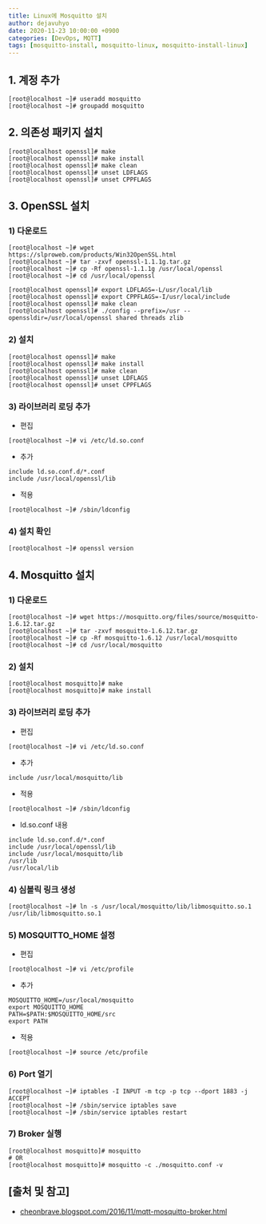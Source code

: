 ```yaml
---
title: Linux에 Mosquitto 설치
author: dejavuhyo
date: 2020-11-23 10:00:00 +0900
categories: [DevOps, MQTT]
tags: [mosquitto-install, mosquitto-linux, mosquitto-install-linux]
---
```


## 1. 계정 추가

```shell
[root@localhost ~]# useradd mosquitto
[root@localhost ~]# groupadd mosquitto
```

## 2. 의존성 패키지 설치

```shell
[root@localhost openssl]# make
[root@localhost openssl]# make install
[root@localhost openssl]# make clean
[root@localhost openssl]# unset LDFLAGS
[root@localhost openssl]# unset CPPFLAGS
```

## 3. OpenSSL 설치

### 1) 다운로드

```shell
[root@localhost ~]# wget https://slproweb.com/products/Win32OpenSSL.html
[root@localhost ~]# tar -zxvf openssl-1.1.1g.tar.gz
[root@localhost ~]# cp -Rf openssl-1.1.1g /usr/local/openssl
[root@localhost ~]# cd /usr/local/openssl
 
[root@localhost openssl]# export LDFLAGS=-L/usr/local/lib
[root@localhost openssl]# export CPPFLAGS=-I/usr/local/include
[root@localhost openssl]# make clean
[root@localhost openssl]# ./config --prefix=/usr --openssldir=/usr/local/openssl shared threads zlib
```

### 2) 설치

```shell
[root@localhost openssl]# make
[root@localhost openssl]# make install
[root@localhost openssl]# make clean
[root@localhost openssl]# unset LDFLAGS
[root@localhost openssl]# unset CPPFLAGS
```

### 3) 라이브러리 로딩 추가

* 편집

```shell
[root@localhost ~]# vi /etc/ld.so.conf
```

* 추가

```text
include ld.so.conf.d/*.conf
include /usr/local/openssl/lib
```

* 적용

```shell
[root@localhost ~]# /sbin/ldconfig
```

### 4) 설치 확인

```shell
[root@localhost ~]# openssl version
```

## 4. Mosquitto 설치

### 1) 다운로드

```shell
[root@localhost ~]# wget https://mosquitto.org/files/source/mosquitto-1.6.12.tar.gz
[root@localhost ~]# tar -zxvf mosquitto-1.6.12.tar.gz
[root@localhost ~]# cp -Rf mosquitto-1.6.12 /usr/local/mosquitto
[root@localhost ~]# cd /usr/local/mosquitto
```

### 2) 설치

```shell
[root@localhost mosquitto]# make
[root@localhost mosquitto]# make install
```

### 3) 라이브러리 로딩 추가

* 편집

```shell
[root@localhost ~]# vi /etc/ld.so.conf
```

* 추가

```text
include /usr/local/mosquitto/lib
```

* 적용

```shell
[root@localhost ~]# /sbin/ldconfig
```

* ld.so.conf 내용

```text
include ld.so.conf.d/*.conf
include /usr/local/openssl/lib
include /usr/local/mosquitto/lib
/usr/lib
/usr/local/lib
```

### 4) 심볼릭 링크 생성

```shell
[root@localhost ~]# ln -s /usr/local/mosquitto/lib/libmosquitto.so.1 /usr/lib/libmosquitto.so.1
```

### 5) MOSQUITTO_HOME 설정

* 편집

```shell
[root@localhost ~]# vi /etc/profile
```

* 추가

```text
MOSQUITTO_HOME=/usr/local/mosquitto
export MOSQUITTO_HOME
PATH=$PATH:$MOSQUITTO_HOME/src
export PATH
```

* 적용

```shell
[root@localhost ~]# source /etc/profile
```

### 6) Port 열기

```shell
[root@localhost ~]# iptables -I INPUT -m tcp -p tcp --dport 1883 -j ACCEPT
[root@localhost ~]# /sbin/service iptables save
[root@localhost ~]# /sbin/service iptables restart
```

### 7) Broker 실행

```shell
[root@localhost mosquitto]# mosquitto
# OR
[root@localhost mosquitto]# mosquitto -c ./mosquitto.conf -v
```

## [출처 및 참고]
* [cheonbrave.blogspot.com/2016/11/mqtt-mosquitto-broker.html](cheonbrave.blogspot.com/2016/11/mqtt-mosquitto-broker.html)

